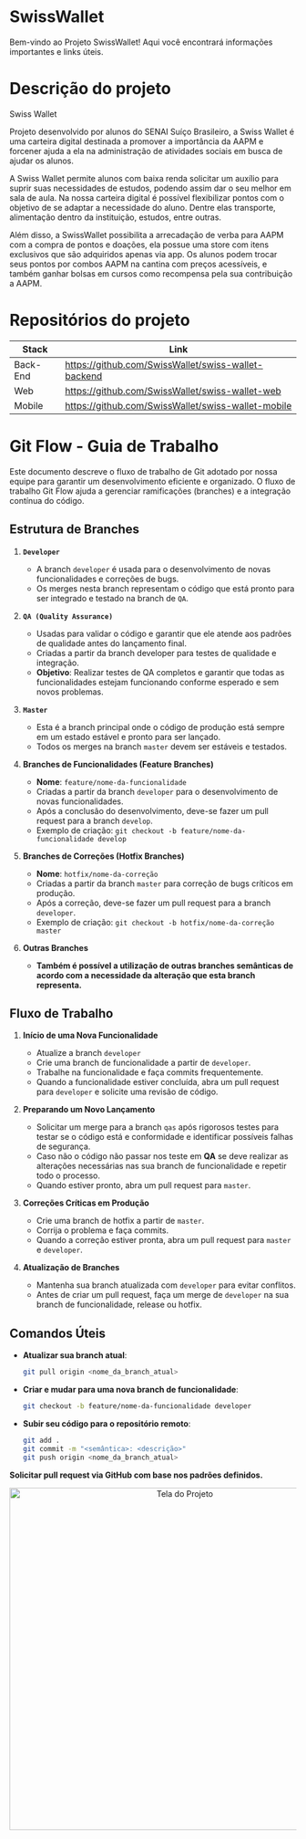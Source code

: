 # SwissWallet

Bem-vindo ao Projeto SwissWallet! Aqui você encontrará informações importantes e links úteis.



# Descrição do projeto
Swiss Wallet

Projeto desenvolvido por alunos do SENAI Suíço Brasileiro, a Swiss Wallet é uma carteira digital destinada a promover a importância da AAPM e forcener ajuda a ela na administração de atividades sociais em busca de ajudar os alunos.

A Swiss Wallet permite alunos com baixa renda solicitar um auxílio para suprir suas necessidades de estudos, podendo assim dar o seu melhor em sala de aula. Na nossa carteira digital é possível flexibilizar pontos com o objetivo de se adaptar a necessidade do aluno. Dentre elas transporte, alimentação dentro da instituição, estudos, entre outras.

Além disso, a SwissWallet possibilita a arrecadação de verba para AAPM com a compra de pontos e doações, ela possue uma store com itens exclusivos que são adquiridos apenas via app. Os alunos podem trocar seus pontos por combos AAPM na cantina com preços acessíveis, e também ganhar bolsas em cursos como recompensa pela sua contribuição a AAPM.

# Repositórios do projeto 

| Stack               | Link                                      |
|--------------------|-------------------------------------------|
| Back-End    | https://github.com/SwissWallet/swiss-wallet-backend  |
| Web       | https://github.com/SwissWallet/swiss-wallet-web |
| Mobile  | https://github.com/SwissWallet/swiss-wallet-mobile |

# Git Flow - Guia de Trabalho

Este documento descreve o fluxo de trabalho de Git adotado por nossa equipe para garantir um desenvolvimento eficiente e organizado. O fluxo de trabalho Git Flow ajuda a gerenciar ramificações (branches) e a integração contínua do código.

## Estrutura de Branches

1. **`Developer`**
   - A branch `developer` é usada para o desenvolvimento de novas funcionalidades e correções de bugs.
   - Os merges nesta branch representam o código que está pronto para ser integrado e testado na branch de `QA`.

2. **`QA (Quality Assurance)`**
   - Usadas para validar o código e garantir que ele atende aos padrões de qualidade antes do lançamento final.
   - Criadas a partir da branch developer para testes de qualidade e integração.
   - **Objetivo**: Realizar testes de QA completos e garantir que todas as funcionalidades estejam funcionando conforme esperado e sem novos problemas.
  
4. **`Master`**
   - Esta é a branch principal onde o código de produção está sempre em um estado estável e pronto para ser lançado.
   - Todos os merges na branch `master` devem ser estáveis e testados.

3. **Branches de Funcionalidades (Feature Branches)**
   - **Nome**: `feature/nome-da-funcionalidade`
   - Criadas a partir da branch `developer` para o desenvolvimento de novas funcionalidades.
   - Após a conclusão do desenvolvimento, deve-se fazer um pull request para a branch `develop`.
   - Exemplo de criação: `git checkout -b feature/nome-da-funcionalidade develop`

4. **Branches de Correções (Hotfix Branches)**
   - **Nome**: `hotfix/nome-da-correção`
   - Criadas a partir da branch `master` para correção de bugs críticos em produção.
   - Após a correção, deve-se fazer um pull request para a branch `developer`.
   - Exemplo de criação: `git checkout -b hotfix/nome-da-correção master`

5. **Outras Branches**
   - **Também é possível a utilização de outras branches semânticas de acordo com a necessidade da alteração que esta branch representa.**

## Fluxo de Trabalho

1. **Início de uma Nova Funcionalidade**
   - Atualize a branch `developer`
   - Crie uma branch de funcionalidade a partir de `developer`.
   - Trabalhe na funcionalidade e faça commits frequentemente.
   - Quando a funcionalidade estiver concluída, abra um pull request para `developer` e solicite uma revisão de código.

3. **Preparando um Novo Lançamento**
   - Solicitar um merge para a branch `qas` após rigorosos testes para testar se o código está e conformidade e identificar possíveis falhas de segurança.
   - Caso não o código não passar nos teste em **QA** se deve realizar as alterações necessárias nas sua branch de funcionalidade e repetir todo o processo.
   - Quando estiver pronto, abra um pull request para `master`.

4. **Correções Críticas em Produção**
   - Crie uma branch de hotfix a partir de `master`.
   - Corrija o problema e faça commits.
   - Quando a correção estiver pronta, abra um pull request para `master` e `developer`.

5. **Atualização de Branches**
   - Mantenha sua branch atualizada com `developer` para evitar conflitos.
   - Antes de criar um pull request, faça um merge de `developer` na sua branch de funcionalidade, release ou hotfix.

## Comandos Úteis

- **Atualizar sua branch atual**:
  ```bash
  git pull origin <nome_da_branch_atual>

- **Criar e mudar para uma nova branch de funcionalidade**:
  ```bash
  git checkout -b feature/nome-da-funcionalidade developer

- **Subir seu código para o repositório remoto**:
  ```bash
  git add .
  git commit -m "<semântica>: <descrição>"
  git push origin <nome_da_branch_atual>

**Solicitar pull request via GitHub com base nos padrões definidos.**

<p align="center">
  <img src="docs/images/bordao.png" alt="Tela do Projeto" width="600" />
</p>